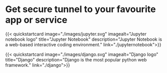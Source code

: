 # Get secure tunnel to your favourite app or service

<div class="row">
{{< quickstartcard  image="./images/jupyter.svg" imagealt="Jupyter notebook logo" title="Jupyter Notebook" description="Jupyter Notebook is a web-based interactive coding environment." link="./jupyternotebook">}}

{{< quickstartcard  image="./images/django.svg" imagealt="Django logo" title="Django" description="Django is the most popular python web framework." link="./django">}}

</div>